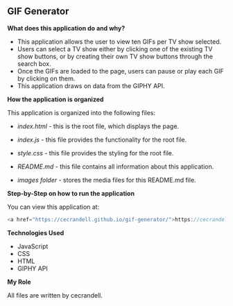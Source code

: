 ## GIF Generator
<!-- 
![](images/Storefront.gif) -->

**What does this application do and why?**

* This application allows the user to view ten GIFs per TV show selected.
* Users can select a TV show either by clicking one of the existing TV show buttons, or by creating their own TV show buttons through the search box.
* Once the GIFs are loaded to the page, users can pause or play each GIF by clicking on them.
* This application draws on data from the GIPHY API.

**How the application is organized**

This application is organized into the following files: 

* *index.html* - this is the root file, which displays the page.

* *index.js* - this file provides the functionality for the root file.

* *style.css* - this file provides the styling for the root file. 

* *README.md* - this file contains all information about this application.

* *images folder* - stores the media files for this README.md file.

**Step-by-Step on how to run the application**

You can view this application at: 
```js
<a href="https://cecrandell.github.io/gif-generator/">https://cecrandell.github.io/gif-generator/</a>
```

**Technologies Used** 

* JavaScript
* CSS
* HTML
* GIPHY API

**My Role**

All files are written by cecrandell.